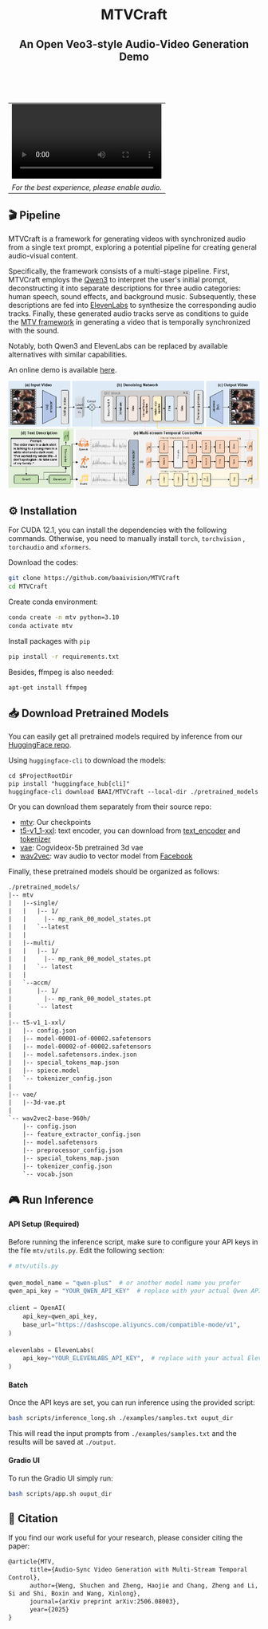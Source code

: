 <h1 align='center'>MTVCraft</h1>
<h2 align='center'>An Open Veo3-style Audio-Video Generation Demo</h2>

<table align='center' border="0" style="width: 100%; text-align: center; margin-top: 80px;">
  <tr>
    <td>
      <video align='center' src="https://github.com/user-attachments/assets/b63d1f73-04a6-42fc-abd2-c5ebe0e76d46" autoplay loop></video>
    </td>
  </tr>
    <tr align="center">
    <td>
      <em>For the best experience, please enable audio.</em>
    </td>
  </tr>
</table>



## 🎬 Pipeline

MTVCraft is a framework for generating videos with synchronized audio from a single text prompt, exploring a potential pipeline for creating general audio-visual content.

Specifically, the framework consists of a multi-stage pipeline. First, MTVCraft employs the [Qwen3](https://bailian.console.aliyun.com/?tab=model#/model-market/detail/qwen3?modelGroup=qwen3) to interpret the user's initial prompt, deconstructing it into separate descriptions for three audio categories: human speech, sound effects, and background music. Subsequently, these descriptions are fed into [ElevenLabs](https://elevenlabs.io/) to synthesize the corresponding audio tracks. Finally, these generated audio tracks serve as conditions to guide the [MTV framework](https://arxiv.org/pdf/2506.08003) in generating a video that is temporally synchronized with the sound.

Notably, both Qwen3 and ElevenLabs can be replaced by available alternatives with similar capabilities.

An online demo is available [here](https://huggingface.co/spaces/BAAI/MTVCraft).

<div align="center">
  
  ![pipeline](https://github.com/baaivision/MTVCraft/blob/main/assets/pipeline.png)
  
</div>

## ⚙️ Installation

For CUDA 12.1, you can install the dependencies with the following commands. Otherwise, you need to manually install `torch`, `torchvision` , `torchaudio` and `xformers`.

Download the codes:

```bash
git clone https://github.com/baaivision/MTVCraft
cd MTVCraft
```

Create conda environment:

```bash
conda create -n mtv python=3.10
conda activate mtv
```

Install packages with `pip`

```bash
pip install -r requirements.txt
```

Besides, ffmpeg is also needed:

```bash
apt-get install ffmpeg
```

## 📥 Download Pretrained Models

You can easily get all pretrained models required by inference from our [HuggingFace repo](https://huggingface.co/BAAI/MTVCraft).

Using `huggingface-cli` to download the models:

```shell
cd $ProjectRootDir
pip install "huggingface_hub[cli]"
huggingface-cli download BAAI/MTVCraft --local-dir ./pretrained_models
```

Or you can download them separately from their source repo:

- [mtv](https://huggingface.co/BAAI/MTVCraft/tree/main/mtv): Our checkpoints
- [t5-v1_1-xxl](https://huggingface.co/google/t5-v1_1-xxl): text encoder, you can download from [text_encoder](https://huggingface.co/THUDM/CogVideoX-2b/tree/main/text_encoder) and [tokenizer](https://huggingface.co/THUDM/CogVideoX-2b/tree/main/tokenizer)
- [vae](https://huggingface.co/THUDM/CogVideoX1.5-5B-SAT/tree/main/vae): Cogvideox-5b pretrained 3d vae
- [wav2vec](https://huggingface.co/facebook/wav2vec2-base-960h): wav audio to vector model from [Facebook](https://huggingface.co/facebook/wav2vec2-base-960h)

Finally, these pretrained models should be organized as follows:

```text
./pretrained_models/
|-- mtv
|   |--single/
|   |   |-- 1/
|   |     |-- mp_rank_00_model_states.pt
|   |   `--latest
|   |
|   |--multi/
|   |   |-- 1/
|   |	  |-- mp_rank_00_model_states.pt
|   |   `-- latest
|   |
|   `--accm/
|       |-- 1/
|         |-- mp_rank_00_model_states.pt
|       `-- latest
|
|-- t5-v1_1-xxl/
|   |-- config.json
|   |-- model-00001-of-00002.safetensors
|   |-- model-00002-of-00002.safetensors
|   |-- model.safetensors.index.json
|   |-- special_tokens_map.json
|   |-- spiece.model
|   `-- tokenizer_config.json
|
|-- vae/
|   |--3d-vae.pt
|
`-- wav2vec2-base-960h/
    |-- config.json
    |-- feature_extractor_config.json
    |-- model.safetensors
    |-- preprocessor_config.json
    |-- special_tokens_map.json
    |-- tokenizer_config.json
    `-- vocab.json
```

## 🎮 Run Inference

#### API Setup (Required)
Before running the inference script, make sure to configure your API keys in the file `mtv/utils.py`. Edit the following section:
```python
# mtv/utils.py

qwen_model_name = "qwen-plus"  # or another model name you prefer
qwen_api_key = "YOUR_QWEN_API_KEY"  # replace with your actual Qwen API key

client = OpenAI(
    api_key=qwen_api_key,
    base_url="https://dashscope.aliyuncs.com/compatible-mode/v1",
)

elevenlabs = ElevenLabs(
    api_key="YOUR_ELEVENLABS_API_KEY",  # replace with your actual ElevenLabs API key
)
```

#### Batch

Once the API keys are set, you can run inference using the provided script:

```bash
bash scripts/inference_long.sh ./examples/samples.txt ouput_dir
```
This will read the input prompts from `./examples/samples.txt` and the results will be saved at `./output`.

#### Gradio UI
To run the Gradio UI simply run:
```bash
bash scripts/app.sh ouput_dir
```


## 📝 Citation

If you find our work useful for your research, please consider citing the paper:

```
@article{MTV,
      title={Audio-Sync Video Generation with Multi-Stream Temporal Control},
      author={Weng, Shuchen and Zheng, Haojie and Chang, Zheng and Li, Si and Shi, Boxin and Wang, Xinlong},
      journal={arXiv preprint arXiv:2506.08003},
      year={2025}
}
```
